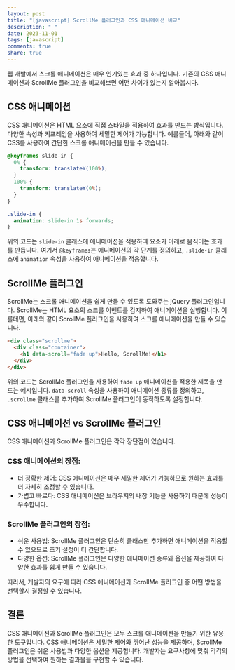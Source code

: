 ```yaml
---
layout: post
title: "[javascript] ScrollMe 플러그인과 CSS 애니메이션 비교"
description: " "
date: 2023-11-01
tags: [javascript]
comments: true
share: true
---
```


웹 개발에서 스크롤 애니메이션은 매우 인기있는 효과 중 하나입니다. 기존의 CSS 애니메이션과 ScrollMe 플러그인을 비교해보면 어떤 차이가 있는지 알아봅시다. 

## CSS 애니메이션

CSS 애니메이션은 HTML 요소에 직접 스타일을 적용하여 효과를 만드는 방식입니다. 다양한 속성과 키프레임을 사용하여 세밀한 제어가 가능합니다. 예를들어, 아래와 같이 CSS를 사용하여 간단한 스크롤 애니메이션을 만들 수 있습니다.

```css
@keyframes slide-in {
  0% {
    transform: translateY(100%);
  }
  100% {
    transform: translateY(0%);
  }
}

.slide-in {
  animation: slide-in 1s forwards;
}
```

위의 코드는 `slide-in` 클래스에 애니메이션을 적용하여 요소가 아래로 움직이는 효과를 만듭니다. 여기서 `@keyframes`는 애니메이션의 각 단계를 정의하고, `.slide-in` 클래스에 `animation` 속성을 사용하여 애니메이션을 적용합니다.

## ScrollMe 플러그인

ScrollMe는 스크롤 애니메이션을 쉽게 만들 수 있도록 도와주는 jQuery 플러그인입니다. ScrollMe는 HTML 요소의 스크롤 이벤트를 감지하여 애니메이션을 실행합니다. 이를테면, 아래와 같이 ScrollMe 플러그인을 사용하여 스크롤 애니메이션을 만들 수 있습니다.

```html
<div class="scrollme">
  <div class="container">
    <h1 data-scroll="fade up">Hello, ScrollMe!</h1>
  </div>
</div>
```

위의 코드는 ScrollMe 플러그인을 사용하여 `fade up` 애니메이션을 적용한 제목을 만드는 예시입니다. `data-scroll` 속성을 사용하여 애니메이션 종류를 정의하고, `.scrollme` 클래스를 추가하여 ScrollMe 플러그인이 동작하도록 설정합니다.

## CSS 애니메이션 vs ScrollMe 플러그인

CSS 애니메이션과 ScrollMe 플러그인은 각각 장단점이 있습니다. 

### CSS 애니메이션의 장점:

- 더 정확한 제어: CSS 애니메이션은 매우 세밀한 제어가 가능하므로 원하는 효과를 더 자세히 조정할 수 있습니다.
- 가볍고 빠르다: CSS 애니메이션은 브라우저의 내장 기능을 사용하기 때문에 성능이 우수합니다.

### ScrollMe 플러그인의 장점:

- 쉬운 사용법: ScrollMe 플러그인은 단순히 클래스만 추가하면 애니메이션을 적용할 수 있으므로 초기 설정이 더 간단합니다.
- 다양한 옵션: ScrollMe 플러그인은 다양한 애니메이션 종류와 옵션을 제공하여 다양한 효과를 쉽게 만들 수 있습니다.

따라서, 개발자의 요구에 따라 CSS 애니메이션과 ScrollMe 플러그인 중 어떤 방법을 선택할지 결정할 수 있습니다.

## 결론

CSS 애니메이션과 ScrollMe 플러그인은 모두 스크롤 애니메이션을 만들기 위한 유용한 도구입니다. CSS 애니메이션은 세밀한 제어와 뛰어난 성능을 제공하며, ScrollMe 플러그인은 쉬운 사용법과 다양한 옵션을 제공합니다. 개발자는 요구사항에 맞춰 각각의 방법을 선택하여 원하는 결과물을 구현할 수 있습니다.